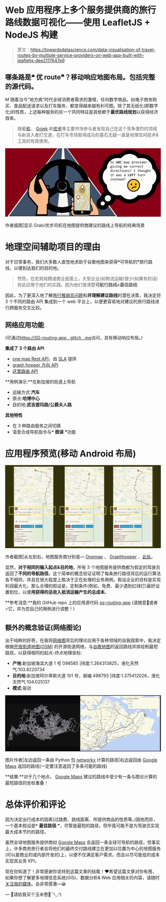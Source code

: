 # Web 应用程序上多个服务提供商的旅行路线数据可视化——使用 LeafletJS + NodeJS 构建

> 原文：<https://towardsdatascience.com/data-visualisation-of-travel-routes-by-multiple-service-providers-on-web-app-built-with-leafletjs-dee2117647e9>

## 哪条路是❝ **优** route❞？移动响应地图布局。包括完整的源代码。

M 随着当今“地方病”时代全球消费者需求的激增，任何数字商品，如电子商务购买、食品配送请求以及打车服务，都变得越来越有利可图。除了其无纸化(即数字化)的性质，上述每种服务的另一个共同特征是其依赖于**最优路线规划**以获得经济效率。

> 随着[和](https://www.grab.com/)、 [Gojek](https://www.gojek.com/) 和[优步](https://www.uber.com/)等主要市场参与者发现自己在这个竞争激烈的领域与新进入者打交道，在打车市场取得成功的基石无疑一直是地理空间技术&工具的有效使用。

![](img/1150a4ac605edf22eac50bcbbaf908c6.png)

作者插图|显示 Grab/优步司机在地图提供商建议的路线上导航的经典场景

# 地理空间辅助项目的理由

对于日常事务，我们大多数人直觉地求助于谷歌地图来获得❝可导航的❞旅行路线，以便到达我们的目的地。

> 然而，在宏观规模或商业层面上，大型企业(如物流运输)很少(如果有的话)将此应用于他们的实践，因为他们很清楚**可航行路线≠最佳路线**

因此，为了更深入地了解[旅行推销员问题](https://www.techtarget.com/whatis/definition/traveling-salesman-problem)和**并理解建议路线**的潜在决策，我决定将 3 个不同的路由 API 集成到一个 web 平台上，以便更容易地对建议的旅行路线进行跨服务交叉比较。

## **网络应用功能**

(可通过[https://SG-routing-app . glitch . me](https://sg-routing-app.glitch.me/)访问，具有移动响应布局。)

**集成了 3 个路由 API**

*   [one map Rest API](https://www.onemap.gov.sg/docs/#onemap-rest-apis)，由 [SLA](http://sla.gov.sg/) 提供
*   [graph hopper 方向 API](https://graphhopper.com/maps/)
*   [这里路由 API](https://www.here.com/platform/routing)

**用例演示:**在新加坡的街道上导航

*   运输方式:**汽车**
*   原点:**哈博中心**
*   目的地:**武吉提玛路/公爵夫人路**

**其他特性**

*   在 3 种路由服务之间切换
*   语音合成导航指令与❝ **朗读** ❞功能

# 应用程序预览(移动 Android 布局)

![](img/9a80a474c16393981beb8aef86e9918c.png)

作者截图|从左到右，地图服务商分别是— [Onemap](https://www.onemap.gov.sg/docs/#onemap-rest-apis) 、 [Graphhopper](https://graphhopper.com/maps/) 、[此处](https://www.here.com/platform/routing)。

显然，**对于相同的输入起点&目的地**，所有 3 个地图服务提供商都为假定的驾驶员返回了**不同的导航路径**。这个简单的概念验证证明了每条旅行路径背后的运行算法各不相同，并且在很大程度上取决于正在处理的业务用例。假设企业的目标是实现利润最大化，那么合理的假设是，定制条件(例如，免费、最少遇到红绿灯)最好设置到位，以便**用获得的总收入抵消运输产生的总成本**。

**参考消息:**我的 GitHub repo 上的应用源代码 [sg-routing-app](https://github.com/incubated-geek-cc/sg-routing-app) (请随意🔱或者⭐它，并为您自己的用例进行调整！)

## 额外的概念验证(网络图论)

出于纯粹的好奇，在我将[网络图](https://mathinsight.org/network_introduction)背后的理论应用于各种领域的自我探索中，我决定根据[开放街道地图(OSM)](https://www.openstreetmap.org) 的开源街道网络，与[谷歌地图](https://www.google.com/maps)的返回路线并排绘制最短路径，以获得相同的起点-终点地理坐标:

*   **产地**:新加坡海滨大道 1 号 098585 |纬度:1.264313825，液化天然气:103.8220734
*   **目的地**:新加坡阿尔卑斯大道 101 号，邮编 498793 |纬度:1.375412026，液化天然气:104.025137
*   **模式**:驱动

![](img/619c81f230a3926436ef617f94c03b50.png)

图片作者|左边返回一条由 Python 包 [networkx](https://pypi.org/project/networkx/) 计算的路径|右边返回由 [Google Maps](https://www.google.com/maps) 返回的路线(一定要注意返回了多条可能的路线)

**结果:**对于几个地点， [Google Maps](https://www.google.com/maps) 建议的路线中至少有一条与图论计算的最短路径的坐标重叠！

# 总体评价和评论

因为决定出行成本的因素(过路费、路线距离、所提供商品的性质等。)因地而异，一个基本假设是❝ **最佳路径** ❞，尽管是最短的路径，但毕竟可能不是为驾驶员实现最大成本节约的路径。

虽然全球地图服务提供商如 [Google Maps](https://www.google.com/maps) 会返回一条全球可导航的路径，但事实上，许多商务旅行者会将他们的最终交付路线建立在更加以位置为中心的地图服务(可以是商业的或内部开发的)上，以便不仅满足客户需求，而且以尽可能低的成本实现其业务 KPI。

现在你知道了！非常感谢你坚持到这篇文章的结尾！❤希望这篇文章对你有用，如果你想了解更多地理信息系统(GIS)、数据分析& Web 应用相关的内容，请随时[关注我的媒体](https://medium.com/@geek-cc)。会非常感激—😀

— 🌮请给我买个玉米卷🎀˶❛◡❛)

[](https://geek-cc.medium.com/membership) 